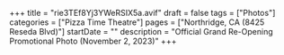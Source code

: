 +++
title = "rie3TEf8Yj3YWeRSIX5a.avif"
draft = false
tags = ["Photos"]
categories = ["Pizza Time Theatre"]
pages = ["Northridge, CA (8425 Reseda Blvd)"]
startDate = ""
description = "Official Grand Re-Opening Promotional Photo (November 2, 2023)"
+++
